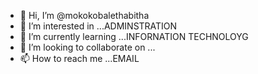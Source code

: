 - 👋 Hi, I’m @mokokobalethabitha
- 👀 I’m interested in ...ADMINSTRATION
- 🌱 I’m currently learning ...INFORNATION TECHNOLOYG
- 💞️ I’m looking to collaborate on ...
- 📫 How to reach me ...EMAIL

<!---
mokokobalethabitha/mokokobalethabitha is a ✨ special ✨ repository because its `README.md` (this file) appears on your GitHub profile.
You can click the Preview link to take a look at your changes.
--->
